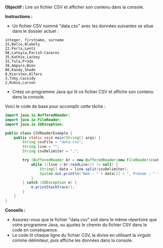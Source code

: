 
**Objectif :** Lire un fichier CSV et afficher son contenu dans la console.

**Instructions :**

- Un fichier CSV nommé "data.csv" avec les données suivantes se situe dans le dossier actuel :

```
integer, firstname, surname
15,Belle,Blakely
22,Perla,Lentz
98,Latoyia,Parish-Cazares
35,Kathie,Lackey
32,Tula,Prado
38,Amparo,Winn
86,Kandy,Shade
8,Kiersten,Alfaro
3,Toby,Cassidy
2,Rubie,Larson
```

- Créez un programme Java qui lit ce fichier CSV et affiche son contenu dans la console.

Voici le code de base pour accomplir cette tâche :

```java
import java.io.BufferedReader;
import java.io.FileReader;
import java.io.IOException;

public class CSVReaderExample {
    public static void main(String[] args) {
        String csvFile = "data.csv";
        String line = "";
        String csvDelimiter = ",";

        try (BufferedReader br = new BufferedReader(new FileReader(csvFile)) {
            while ((line = br.readLine()) != null) {
                String[] data = line.split(csvDelimiter);
                System.out.println("Nom : " + data[2] + ", Prénom : " + data[1] );
            }
        } catch (IOException e) {
            e.printStackTrace();
        }
    }
}
```

**Conseils :**

- Assurez-vous que le fichier "data.csv" soit dans le même répertoire que votre programme Java, ou ajustez le chemin du fichier CSV dans le code en conséquence.
- Le code lit chaque ligne du fichier CSV, la divise en utilisant la virgule comme délimiteur, puis affiche les données dans la console.


